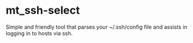 # mt_ssh-select
Simple and friendly tool that parses your ~/.ssh/config file and assists in logging in to hosts via ssh.
